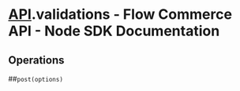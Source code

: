 # [API](README.md).validations - Flow Commerce API - Node SDK Documentation

## Operations

##`post(options)`



